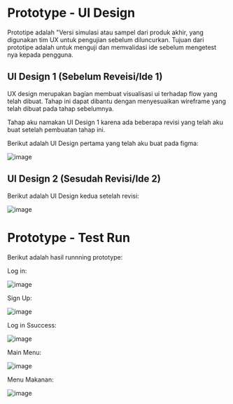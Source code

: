 # Prototype - UI Design
Prototipe adalah "Versi simulasi atau sampel dari produk akhir, yang digunakan tim UX untuk pengujian sebelum diluncurkan. Tujuan dari prototipe adalah untuk menguji dan memvalidasi ide sebelum mengetest nya kepada pengguna.

## UI Design 1 (Sebelum Reveisi/Ide 1)
UX design merupakan bagian membuat visualisasi ui terhadap flow yang telah dibuat. Tahap ini dapat dibantu dengan menyesuaikan wireframe yang telah dibuat pada tahap sebelumnya.

Tahap aku namakan UI Design 1 karena ada beberapa revisi yang telah aku buat setelah pembuatan tahap ini.

Berikut adalah UI Design pertama yang telah aku buat pada figma: 

![image](https://user-images.githubusercontent.com/86558365/138543845-8fd2eb5c-16ef-4652-915c-dd6e330c4be7.png)

## UI Design 2 (Sesudah Revisi/Ide 2)

Berikut adalah UI Design kedua setelah revisi: 

![image](https://user-images.githubusercontent.com/86558365/138543904-680e8ac7-19cc-4c4a-b172-8258e8c42086.png)

# Prototype - Test Run

Berikut adalah hasil runnning prototype:

Log in:

![image](https://user-images.githubusercontent.com/86558365/138544029-ad3655f1-c575-48fe-954c-b135a4fbfcc5.png)

Sign Up:

![image](https://user-images.githubusercontent.com/86558365/138544036-8a8a7afc-dc9b-4ce8-b891-b230fe609e0c.png)

Log in Ssuccess:

![image](https://user-images.githubusercontent.com/86558365/138544064-2e5fcf3c-bfb9-4225-bfdf-b95b86644afa.png)

Main Menu:

![image](https://user-images.githubusercontent.com/86558365/138544073-b14d2e22-2dee-49a4-9b5f-40bcc82e5a0f.png)

Menu Makanan:

![image](https://user-images.githubusercontent.com/86558365/138544088-25705699-3a45-4f78-b78c-e90ac113a1c5.png)






